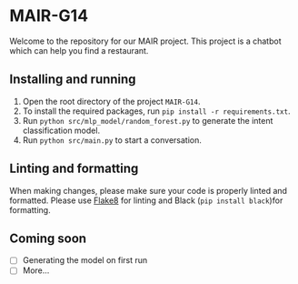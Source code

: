 # MAIR-G14
Welcome to the repository for our MAIR project. This project is a chatbot which can help you find a restaurant.
## Installing and running
1. Open the root directory of the project `MAIR-G14`.
2. To install the required packages, run `pip install -r requirements.txt`.
3. Run `python src/mlp_model/random_forest.py` to generate the intent classification model.
4. Run `python src/main.py` to start a conversation.
## Linting and formatting
When making changes, please make sure your code is properly linted and formatted.
Please use [Flake8](https://marketplace.visualstudio.com/items?itemName=ms-python.flake8) for linting and Black (`pip install black`)for formatting.

## Coming soon
- [ ] Generating the model on first run
- [ ] More...